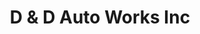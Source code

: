---
title: "D & D Auto Works Inc"
url: /saint-louis-park/d-and-d-auto-works-inc/
shop: car repair
---